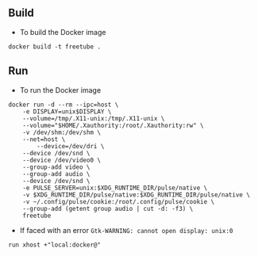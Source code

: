 ## Build

* To build the Docker image

```
docker build -t freetube .
```

## Run

* To run the Docker image

```
docker run -d --rm --ipc=host \
	-e DISPLAY=unix$DISPLAY \
	--volume=/tmp/.X11-unix:/tmp/.X11-unix \
	--volume="$HOME/.Xauthority:/root/.Xauthority:rw" \
	-v /dev/shm:/dev/shm \
	--net=host \
        --device=/dev/dri \
	--device /dev/snd \
	--device /dev/video0 \
	--group-add video \
	--group-add audio \
	--device /dev/snd \
	-e PULSE_SERVER=unix:$XDG_RUNTIME_DIR/pulse/native \
	-v $XDG_RUNTIME_DIR/pulse/native:$XDG_RUNTIME_DIR/pulse/native \
	-v ~/.config/pulse/cookie:/root/.config/pulse/cookie \
	--group-add (getent group audio | cut -d: -f3) \
	freetube
```

* If faced with an error `Gtk-WARNING: cannot open display: unix:0`

```
run xhost +"local:docker@"
```
